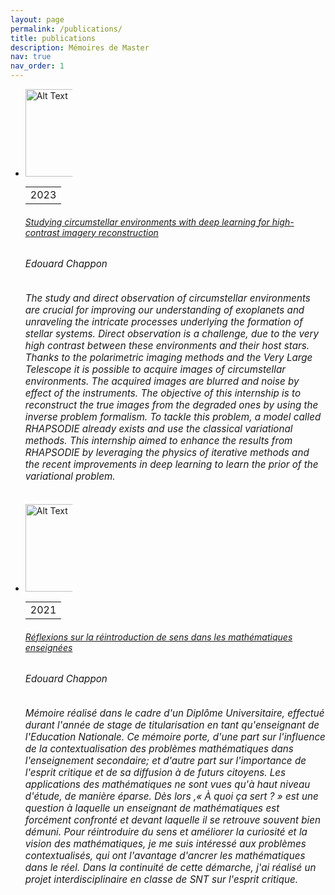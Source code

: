 ```yaml
---
layout: page
permalink: /publications/
title: publications
description: Mémoires de Master
nav: true
nav_order: 1
---
```

<!-- _pages/publications.md -->
<div class="publications">

<ul class="card-text font-weight-light list-group list-group-flush">
    <li class="list-group-item">
      <div class="row">
        <div class="col-xs-2 cl-sm-2 col-md-2 text-center" style="width: 75px;">
          <table class="table-cv">
            <tbody>
              <tr>
              <img src="{{ 'brownian-motion.gif' | prepend: '/assets/img/publication_preview/' | relative_url }}" alt="Alt Text" width="140">
                <td>
                  <span class="badge font-weight-bold danger-color-dark text-uppercase align-middle" style="min-width: 140px;">2023</span>
                </td>
              </tr>
            </tbody>
          </table>
        </div>
        <div class="col-xs-10 cl-sm-10 col-md-10 mt-2 mt-md-0">
          <h6 class="title font-weight-bold ml-1 ml-md-4"><a href="{{ 'circumstellar.pdf' | prepend: '/assets/pdf/' | relative_url }}">Studying circumstellar environments with deep learning for high-contrast imagery reconstruction</a></h6>
          <h6 class="ml-1 ml-md-4" style="font-size: 0.95rem;">Edouard Chappon</h6>
          <h6 class="ml-1 ml-md-4" style="font-size: 0.95rem; font-style: italic;">The study and direct observation of circumstellar environments are crucial for improving our understanding of exoplanets and unraveling the intricate processes underlying the formation of stellar systems. Direct observation is a challenge, due to the very high contrast between these environments and their host stars. Thanks to the polarimetric imaging methods and the Very Large Telescope it is possible to acquire images of circumstellar environments. The acquired images are blurred and noise by effect of the instruments. The objective of this internship is to reconstruct the true images from the degraded ones by using the inverse problem formalism. To tackle this problem, a model called RHAPSODIE already exists and use the classical variational methods. This internship aimed to enhance the results from RHAPSODIE by leveraging the physics of iterative methods and the recent improvements in deep learning to learn the prior of the variational problem.</h6>
        </div>
      </div>
    </li>
    <li class="list-group-item">
      <div class="row">
        <div class="col-xs-2 cl-sm-2 col-md-2 text-center" style="width: 75px;">
          <table class="table-cv">
            <tbody>
              <tr>
              <img src="{{ 'wave-mechanics.gif' | prepend: '/assets/img/publication_preview/' | relative_url }}" alt="Alt Text" width="140">
                <td>
                  <span class="badge font-weight-bold danger-color-dark text-uppercase align-middle" style="min-width: 140px;">2021</span>
                </td>
              </tr>
            </tbody>
          </table>
        </div>
        <div class="col-xs-10 cl-sm-10 col-md-10 mt-2 mt-md-0">
          <h6 class="title font-weight-bold ml-1 ml-md-4"><a href="{{ 'DPRChapponEdouard.pdf' | prepend: '/assets/pdf/' | relative_url }}">Réflexions sur la réintroduction de sens dans les mathématiques enseignées</a></h6>
          <h6 class="ml-1 ml-md-4" style="font-size: 0.95rem;">Edouard Chappon</h6>
          <h6 class="ml-1 ml-md-4" style="font-size: 0.95rem; font-style: italic;">Mémoire réalisé dans le cadre d'un Diplôme Universitaire, effectué durant l'année de stage de titularisation en tant qu'enseignant de l'Education Nationale. Ce mémoire porte, d'une part sur l'influence de la contextualisation des problèmes mathématiques dans l'enseignement secondaire; et d'autre part sur l'importance de l'esprit critique et de sa diffusion à de futurs citoyens. Les applications des mathématiques ne sont vues qu'à haut niveau d'étude, de manière éparse. Dès lors ,« À quoi ça sert ? » est une question à laquelle un enseignant de mathématiques est forcément confronté et devant laquelle il se retrouve souvent bien démuni. Pour réintroduire du sens et améliorer la curiosité et la vision des mathématiques, je me suis intéressé aux problèmes contextualisés, qui ont l'avantage d'ancrer les mathématiques dans le réel. Dans la continuité de cette démarche, j'ai réalisé un projet interdisciplinaire en classe de SNT sur l'esprit critique.</h6>
        </div>
      </div>
    </li>
  </ul>

</div>